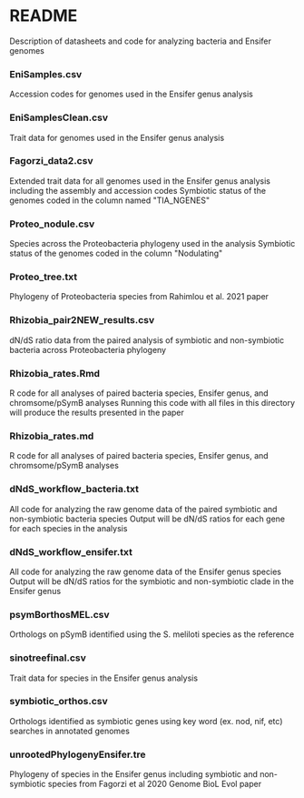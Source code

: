 # README 

Description of datasheets and code for analyzing bacteria and Ensifer genomes 

### EniSamples.csv
Accession codes for genomes used in the Ensifer genus analysis 

### EniSamplesClean.csv 
Trait data for genomes used in the Ensifer genus analysis 

### Fagorzi_data2.csv 
Extended trait data for all genomes used in the Ensifer genus analysis including the assembly and accession codes 
Symbiotic status of the genomes coded in the column named "TIA_NGENES" 

### Proteo_nodule.csv
Species across the Proteobacteria phylogeny used in the analysis 
Symbiotic status of the genomes coded in the column "Nodulating"

### Proteo_tree.txt 
Phylogeny of Proteobacteria species from Rahimlou et al. 2021 paper 

### Rhizobia_pair2NEW_results.csv 
dN/dS ratio data from the paired analysis of symbiotic and non-symbiotic bacteria across Proteobacteria phylogeny 

### Rhizobia_rates.Rmd 
R code for all analyses of paired bacteria species, Ensifer genus, and chromsome/pSymB analyses 
Running this code with all files in this directory will produce the results presented in the paper 

### Rhizobia_rates.md 
R code for all analyses of paired bacteria species, Ensifer genus, and chromsome/pSymB analyses 

### dNdS_workflow_bacteria.txt
All code for analyzing the raw genome data of the paired symbiotic and non-symbiotic bacteria species 
Output will be dN/dS ratios for each gene for each species in the analysis 

### dNdS_workflow_ensifer.txt 
All code for analyzing the raw genome data of the Ensifer genus species 
Output will be dN/dS ratios for the symbiotic and non-symbiotic clade in the Ensifer genus

### psymBorthosMEL.csv 
Orthologs on pSymB identified using the S. meliloti species as the reference 

### sinotreefinal.csv
Trait data for species in the Ensifer genus analysis 

### symbiotic_orthos.csv 
Orthologs identified as symbiotic genes using key word (ex. nod, nif, etc) searches in annotated genomes 

### unrootedPhylogenyEnsifer.tre 
Phylogeny of species in the Ensifer genus including symbiotic and non-symbiotic species from Fagorzi et al 2020 Genome BioL Evol paper 


